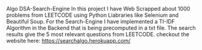 Algo DSA-Search-Engine
In this project I have Web Scrapped about 1000 problems from LEETCODE using Python Liabraries like Selenium and Beautiful Soup.
For the Search-Engine I have implemented a TI-IDF Algorithm in the Backend that is being precomputed in a txt file. The search results give the 5 most relevant
questions from LEETCODE.
checkout the website here:
https://searchalgo.herokuapp.com/
